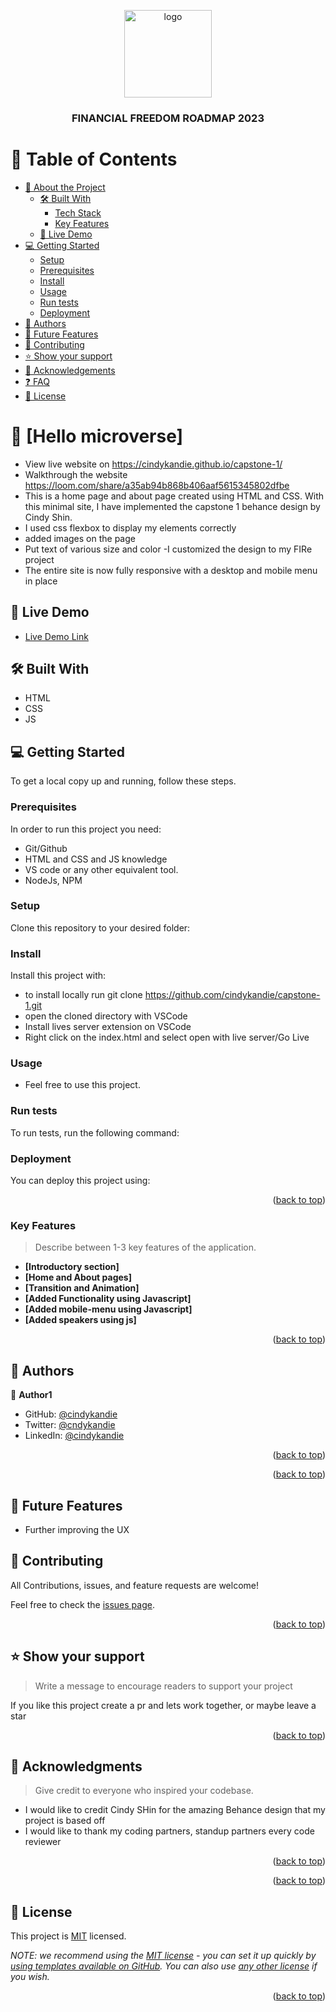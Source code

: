 <a name="readme-top"></a>



<div align ="center">

<img src="assets/fire-round-button.png" alt="logo" width="140"  height="auto" />
  <br/>

  <h3><b>FINANCIAL FREEDOM ROADMAP 2023</b></h3>
</div>

<!-- TABLE OF CONTENTS -->

# 📗 Table of Contents

- [📖 About the Project](#about-project)
  - [🛠 Built With](#built-with)
    - [Tech Stack](#tech-stack)
    - [Key Features](#key-features)
  - [🚀 Live Demo](#live-demo)
- [💻 Getting Started](#getting-started)
  - [Setup](#setup)
  - [Prerequisites](#prerequisites)
  - [Install](#install)
  - [Usage](#usage)
  - [Run tests](#run-tests)
  - [Deployment](#triangular_flag_on_post-deployment)
- [👥 Authors](#authors)
- [🔭 Future Features](#future-features)
- [🤝 Contributing](#contributing)
- [⭐️ Show your support](#support)
- [🙏 Acknowledgements](#acknowledgements)
- [❓ FAQ](#faq)
- [📝 License](#license)

<!-- PROJECT DESCRIPTION -->

# 📖 [Hello microverse] <a name="about-project"></a>
- View live website on https://cindykandie.github.io/capstone-1/
- Walkthrough the website https://loom.com/share/a35ab94b868b406aaf5615345802dfbe
- This is a home page and about page created using HTML and CSS. With this minimal site, I have implemented the capstone 1 behance design by Cindy Shin.
- I used css flexbox to display my elements correctly
- added images on the page
- Put text of various size and color
-I customized the design to my FIRe project
- The entire site is now fully responsive with a desktop and mobile menu in place

## 🚀 Live Demo <a name="live-demo"></a>

- [Live Demo Link](https://cindykandie.github.io/financial-conference/)


## 🛠 Built With <a name="built-with"></a>
- HTML
- CSS
- JS

## 💻 Getting Started <a name="getting-started"></a>

To get a local copy up and running, follow these steps.

### Prerequisites

In order to run this project you need:
- Git/Github
- HTML and CSS and JS knowledge
- VS code or any other equivalent tool.
- NodeJs, NPM

<!--
Example command:

```sh
 gem install rails
```
 -->

### Setup

Clone this repository to your desired folder:

<!--
Example commands:

```sh
  cd my-folder
  git clone git@github.com:myaccount/my-project.git
```
--->

### Install

Install this project with:

- to install locally run git clone https://github.com/cindykandie/capstone-1.git
- open the cloned directory with VSCode
- Install lives server extension on VSCode
- Right click on the index.html and select open with live server/Go Live

### Usage

- Feel free to use this project.

### Run tests

To run tests, run the following command:

<!--
Example command:

```sh
  bin/rails test test/models/article_test.rb
```
--->

### Deployment

You can deploy this project using:

<!--
Example:

```sh

```
 -->

<p align="right">(<a href="#readme-top">back to top</a>)</p>
<!-- Features -->

### Key Features <a name="key-features"></a>

> Describe between 1-3 key features of the application.

- **[Introductory section]**
- **[Home and About pages]**
- **[Transition and Animation]**
- **[Added Functionality using Javascript]**
- **[Added mobile-menu using Javascript]**
- **[Added speakers using js]**


<p align="right">(<a href="#readme-top">back to top</a>)</p>

<!-- AUTHORS -->

## 👥 Authors <a name="authors"></a>


👤 **Author1**

- GitHub: [@cindykandie](https://github.com/cindykandie)
- Twitter: [@cndykandie](https://twitter.com/cindykandie)
- LinkedIn: [@cindykandie](https://www.linkedin.com/in/cindykandie/)


<p align="right">(<a href="#readme-top">back to top</a>)</p>

<p align="right">(<a href="#readme-top">back to top</a>)</p>


## 👥 Future Features <a name="future-features"></a>
- Further improving the UX

<!-- CONTRIBUTING -->

## 🤝 Contributing <a name="contributing"></a>

All Contributions, issues, and feature requests are welcome!

Feel free to check the [issues page](../../issues/).

<p align="right">(<a href="#readme-top">back to top</a>)</p>

<!-- SUPPORT -->

## ⭐️ Show your support <a name="support"></a>

> Write a message to encourage readers to support your project

If you like this project create a pr and lets work together, or maybe leave a star

<p align="right">(<a href="#readme-top">back to top</a>)</p>

<!-- ACKNOWLEDGEMENTS -->

## 🙏 Acknowledgments <a name="acknowledgements"></a>

> Give credit to everyone who inspired your codebase.
- I would like to credit Cindy SHin for the amazing Behance design that my project is based off
- I would like to thank my coding partners, standup partners every code reviewer

<p align="right">(<a href="#readme-top">back to top</a>)</p>


<p align="right">(<a href="#readme-top">back to top</a>)</p>

<!-- LICENSE -->

## 📝 License <a name="license"></a>

This project is [MIT](./LICENSE) licensed.

_NOTE: we recommend using the [MIT license](https://choosealicense.com/licenses/mit/) - you can set it up quickly by [using templates available on GitHub](https://docs.github.com/en/communities/setting-up-your-project-for-healthy-contributions/adding-a-license-to-a-repository). You can also use [any other license](https://choosealicense.com/licenses/) if you wish._

<p align="right">(<a href="#readme-top">back to top</a>)</p>
